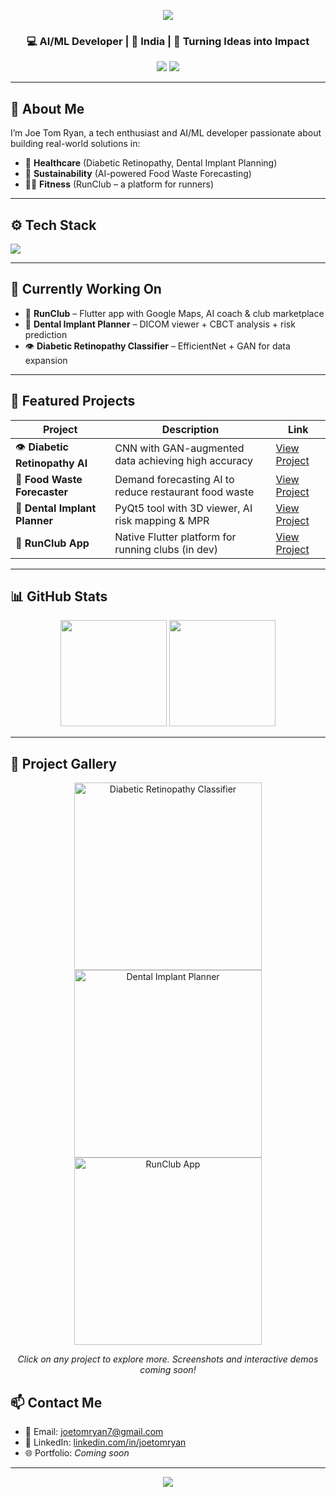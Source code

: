 <!-- Banner -->
<p align="center">
  <img src="https://capsule-render.vercel.app/api?type=waving&color=0:00c6ff,100:0072ff&height=200&section=header&text=Joe%20Tom%20Ryan&fontSize=40&fontColor=ffffff" />
</p>

<h3 align="center">💻 AI/ML Developer | 📍 India | 🧠 Turning Ideas into Impact</h3>

<p align="center">
  <a href="mailto:joetomryan7@gmail.com"><img src="https://img.shields.io/badge/Email-joetomryan7@gmail.com-blue?style=flat&logo=gmail"></a>
  <a href="https://linkedin.com/in/joetomryan"><img src="https://img.shields.io/badge/LinkedIn-Joe%20Tom%20Ryan-blue?style=flat&logo=linkedin"></a>
</p>

---

## 👋 About Me

I’m Joe Tom Ryan, a tech enthusiast and AI/ML developer passionate about building real-world solutions in:

- 🏥 **Healthcare** (Diabetic Retinopathy, Dental Implant Planning)
- 🍛 **Sustainability** (AI-powered Food Waste Forecasting)
- 🏃‍♂️ **Fitness** (RunClub – a platform for runners)

---

## ⚙️ Tech Stack

<p align="left">
  <img src="https://skillicons.dev/icons?i=python,tensorflow,pytorch,flutter,dart,opencv,qt,github,firebase,linux" />
</p>

---

## 🧠 Currently Working On

- 🏃 **RunClub** – Flutter app with Google Maps, AI coach & club marketplace  
- 🦷 **Dental Implant Planner** – DICOM viewer + CBCT analysis + risk prediction  
- 👁️ **Diabetic Retinopathy Classifier** – EfficientNet + GAN for data expansion

---

## 🌟 Featured Projects

| Project | Description | Link |
|--------|-------------|------|
| 👁️ **Diabetic Retinopathy AI** | CNN with GAN-augmented data achieving high accuracy | [View Project](https://github.com/joetomryan/ai-diabetic-retinopathy) |
| 🍛 **Food Waste Forecaster** | Demand forecasting AI to reduce restaurant food waste | [View Project](https://github.com/joetomryan/food-waste-ai) |
| 🦷 **Dental Implant Planner** | PyQt5 tool with 3D viewer, AI risk mapping & MPR | [View Project](https://github.com/joetomryan/dental-implant) |
| 🏃 **RunClub App** | Native Flutter platform for running clubs (in dev) | [View Project](https://github.com/joetomryan/runclub-app) |

---

## 📊 GitHub Stats

<p align="center">
  <img src="https://github-readme-stats.vercel.app/api?username=joetomryan&show_icons=true&theme=tokyonight" height="170">
  <img src="https://github-readme-stats.vercel.app/api/top-langs/?username=joetomryan&layout=compact&theme=tokyonight" height="170">
</p>

---

## 🚀 Project Gallery

<p align="center">
  <a href="https://github.com/joetomryan/ai-diabetic-retinopathy">
    <img src="https://raw.githubusercontent.com/joetomryan/ai-diabetic-retinopathy/main/preview.png" width="300" alt="Diabetic Retinopathy Classifier" />
  </a>
  <a href="https://github.com/joetomryan/dental-implant">
    <img src="https://raw.githubusercontent.com/joetomryan/dental-implant/main/preview.png" width="300" alt="Dental Implant Planner" />
  </a>
  <a href="https://github.com/joetomryan/runclub-app">
    <img src="https://raw.githubusercontent.com/joetomryan/runclub-app/main/preview.png" width="300" alt="RunClub App" />
  </a>
</p>

<p align="center">
  <i>Click on any project to explore more. Screenshots and interactive demos coming soon!</i>
</p>

## 📫 Contact Me

- 📧 Email: [joetomryan7@gmail.com](mailto:joetomryan7@gmail.com)  
- 🔗 LinkedIn: [linkedin.com/in/joetomryan](https://www.linkedin.com/in/joetomryan)  
- 🌐 Portfolio: *Coming soon*

---

<p align="center">
  <img src="https://readme-typing-svg.demolab.com/?lines=Code+for+change.;Build+to+impact.;Always+learning+🚀&font=Fira+Code&center=true&width=440&height=45&color=00c6ff&vCenter=true&pause=1000&size=22" />
</p>

